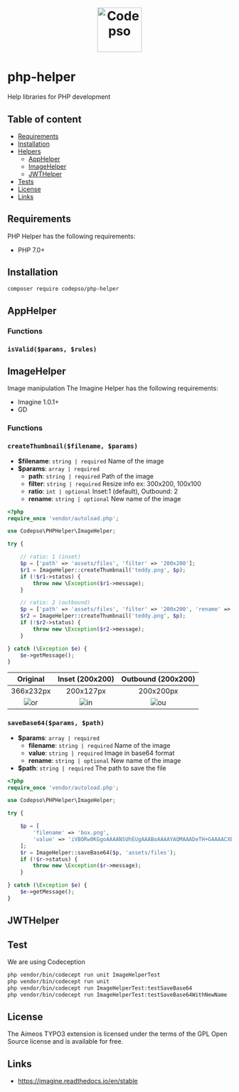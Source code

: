 <h1 align="center">
  <img src="https://s3.us-east-2.amazonaws.com/codepso-comunity/codepso-logo.png" alt="Codepso" width="100">
</h1>

# php-helper
Help libraries for PHP development
## Table of content
- [Requirements](#requirements)
- [Installation](#installation)
- [Helpers](#apphelper)
    - [AppHelper](#apphelper)
    - [ImageHelper](#imagehelper)
    - [JWTHelper](#jwthelper)
- [Tests](#test)
- [License](#license)
- [Links](#links)
## Requirements
PHP Helper has the following requirements:
 - PHP 7.0+
## Installation
```bash
composer require codepso/php-helper
```
## AppHelper
### Functions
### `isValid($params, $rules)`
## ImageHelper
Image manipulation
The Imagine Helper has the following requirements:
 - Imagine 1.0.1+
 - GD
### Functions
#### 
### `createThumbnail($filename, $params)`
* **$filename**: `string | required` Name of the image
* **$params**: `array | required` 
  - **path**: `string | required` Path of the image
  - **filter**: `string | required` Resize info ex: 300x200, 100x100
  - **ratio**: `int | optional` Inset:1 (default), Outbound: 2
  - **rename**: `string | optional` New name of the image
```php
<?php
require_once 'vendor/autoload.php';

use Codepso\PHPHelper\ImageHelper;

try {

    // ratio: 1 (inset)
    $p = ['path' => 'assets/files', 'filter' => '200x200'];
    $r1 = ImageHelper::createThumbnail('teddy.png', $p);
    if (!$r1->status) {
        throw new \Exception($r1->message);
    }

    // ratio: 2 (outbound)
    $p = ['path' => 'assets/files', 'filter' => '200x200', 'rename' => 'teddy-2.png',  'ratio' => 2];
    $r2 = ImageHelper::createThumbnail('teddy.png', $p);
    if (!$r2->status) {
        throw new \Exception($r2->message);
    }

} catch (\Exception $e) {
    $e->getMessage();
}
```
| Original | Inset (200x200) | Outbound (200x200) |
| :---: | :---: | :---: |
| 366x232px | 200x127px | 200x200px |
| ![or](https://s3.us-east-2.amazonaws.com/codepso-comunity/php-helper/teddy.png) | ![in](https://s3.us-east-2.amazonaws.com/codepso-comunity/php-helper/200x200-teddy-1.png) | ![ou](https://s3.us-east-2.amazonaws.com/codepso-comunity/php-helper/200x200-teddy-2.png) |  
  
### `saveBase64($params, $path)`
* **$params**: `array | required`
  - **filename**: `string | required` Name of the image
  - **value**: `string | required` Image in base64 format
  - **rename**: `string | optional` New name of the image
* **$path**: `string | required` The path to save the file
```php
<?php
require_once 'vendor/autoload.php';

use Codepso\PHPHelper\ImageHelper;

try {

    $p = [
        'filename' => 'box.png',
        'value' => 'iVBORw0KGgoAAAANSUhEUgAAABoAAAAYAQMAAADeTH+GAAAACXBIWXMAAA7EAAAOxAGVKw4bAAAAA1BMVEWIkr9Q9TFnAAAAC0lEQVQIHWMYIAAAAHgAASxSckIAAAAASUVORK5CYII='
    ];
    $r = ImageHelper::saveBase64($p, 'assets/files');
    if (!$r->status) {
        throw new \Exception($r->message);
    }

} catch (\Exception $e) {
    $e->getMessage();
}
```
## JWTHelper
## Test

We are using Codeception 

```bash
php vendor/bin/codecept run unit ImageHelperTest
php vendor/bin/codecept run unit
php vendor/bin/codecept run ImageHelperTest:testSaveBase64
php vendor/bin/codecept run ImageHelperTest:testSaveBase64WithNewName

```

## License
The Aimeos TYPO3 extension is licensed under the terms of the GPL Open Source license and is available for free.

## Links
- https://imagine.readthedocs.io/en/stable

 